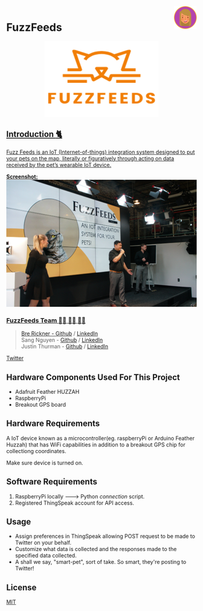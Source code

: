 <a href="https://github.com/brerickner/">
    <img src="bre_favi.png" alt="Bre" title="Bre's Github" align="right" height="60" />
</a>

#  FuzzFeeds  
<p align="center">
<a href="https://github.com/brerickner/fuzzfeeds"><img src="orange_logo.png" alt="fuzz-feeds" width="300" height="200"</a>
</p>  

## Introduction :cat2:
Fuzz Feeds is an IoT (Internet-of-things) integration system designed to put your pets on the map, literally or figuratively through acting on data received by the pet’s wearable IoT device.

**Screenshot:**  
![screenshot](present.png)


### FuzzFeeds Team :woman_technologist: :man_technologist: :man_technologist:
> Bre Rickner - [Github](https://github.com/brerickner) / [LinkedIn](https://www.linkedin.com/in/brerickner)  
Sang Nguyen - [Github](https://github.com/sang-nguy0920) / [LinkedIn](https://www.linkedin.com/in/sang-n-8666631a9)  
Justin Thurman - [Github](https://github.com/Justin4587) / [LinkedIn](https://www.linkedin.com/in/justin-thurman-293942123/)

[Twitter](https://twitter.com/kiddy_rick)  

## Hardware Components Used For This Project
*  Adafruit Feather HUZZAH
*  RaspberryPi
*  Breakout GPS board

## Hardware Requirements
A IoT device known as a microcontroller(eg. raspberryPi or Arduino Feather Huzzah) that has WiFi capabilities in addition to a breakout GPS chip for collectiong coordinates.

Make sure device is turned on.


## Software Requirements
1.  RaspberryPi locally ---> Python <i>connection</i> script.
2.  Registered ThingSpeak account for API access.


## Usage
*  Assign preferences in ThingSpeak allowing POST request to be made to Twitter on your behalf.
*  Customize what data is collected and the responses made to the specified data collected.
*  A shall we say, "smart-pet", sort of take. So smart, they're posting to Twitter!


## License
[MIT](https://choosealicense.com/licenses/mit/)
